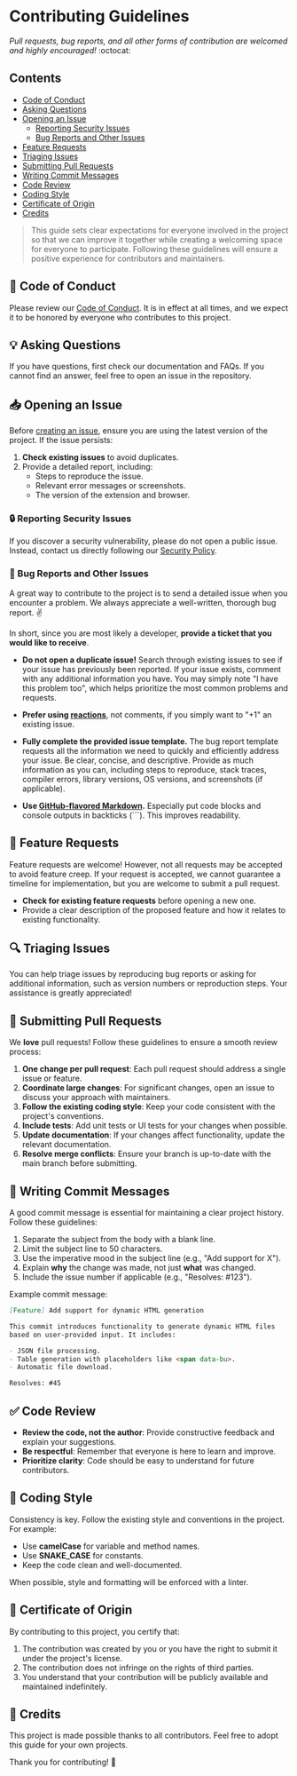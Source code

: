 # Contributing Guidelines

*Pull requests, bug reports, and all other forms of contribution are welcomed and highly encouraged!* :octocat:

## Contents

- [Code of Conduct](#book-code-of-conduct)
- [Asking Questions](#bulb-asking-questions)
- [Opening an Issue](#inbox_tray-opening-an-issue)
  - [Reporting Security Issues](#lock-reporting-security-issues)
  - [Bug Reports and Other Issues](#beetle-bug-reports-and-other-issues)
- [Feature Requests](#love_letter-feature-requests)
- [Triaging Issues](#mag-triaging-issues)
- [Submitting Pull Requests](#repeat-submitting-pull-requests)
- [Writing Commit Messages](#memo-writing-commit-messages)
- [Code Review](#white_check_mark-code-review)
- [Coding Style](#nail_care-coding-style)
- [Certificate of Origin](#medal_sports-certificate-of-origin)
- [Credits](#pray-credits)

> This guide sets clear expectations for everyone involved in the project so that we can improve it together while creating a welcoming space for everyone to participate. Following these guidelines will ensure a positive experience for contributors and maintainers.

## :book: Code of Conduct

Please review our [Code of Conduct](https://github.com/manvil95/BestPracticeExtensionSF/blob/main/CODE_OF_CONDUCT.md). It is in effect at all times, and we expect it to be honored by everyone who contributes to this project.

## :bulb: Asking Questions

If you have questions, first check our documentation and FAQs. If you cannot find an answer, feel free to open an issue in the repository.

## :inbox_tray: Opening an Issue

Before [creating an issue](https://help.github.com/en/github/managing-your-work-on-github/creating-an-issue), ensure you are using the latest version of the project. If the issue persists:

1. **Check existing issues** to avoid duplicates.
2. Provide a detailed report, including:
   - Steps to reproduce the issue.
   - Relevant error messages or screenshots.
   - The version of the extension and browser.

### :lock: Reporting Security Issues

If you discover a security vulnerability, please do not open a public issue. Instead, contact us directly following our [Security Policy](https://github.com/manvil95/BestPracticeExtensionSF/blob/main/SECURITY.md).

### :bug: Bug Reports and Other Issues

A great way to contribute to the project is to send a detailed issue when you encounter a problem. We always appreciate a well-written, thorough bug report. :v:

In short, since you are most likely a developer, **provide a ticket that you would like to receive**.

- **Do not open a duplicate issue!** Search through existing issues to see if your issue has previously been reported. If your issue exists, comment with any additional information you have. You may simply note "I have this problem too", which helps prioritize the most common problems and requests. 

- **Prefer using [reactions](https://github.blog/2016-03-10-add-reactions-to-pull-requests-issues-and-comments/)**, not comments, if you simply want to "+1" an existing issue.

- **Fully complete the provided issue template.** The bug report template requests all the information we need to quickly and efficiently address your issue. Be clear, concise, and descriptive. Provide as much information as you can, including steps to reproduce, stack traces, compiler errors, library versions, OS versions, and screenshots (if applicable).

- **Use [GitHub-flavored Markdown](https://help.github.com/en/github/writing-on-github/basic-writing-and-formatting-syntax).** Especially put code blocks and console outputs in backticks (```). This improves readability.

## :love_letter: Feature Requests

Feature requests are welcome! However, not all requests may be accepted to avoid feature creep. If your request is accepted, we cannot guarantee a timeline for implementation, but you are welcome to submit a pull request.

- **Check for existing feature requests** before opening a new one.
- Provide a clear description of the proposed feature and how it relates to existing functionality.

## :mag: Triaging Issues

You can help triage issues by reproducing bug reports or asking for additional information, such as version numbers or reproduction steps. Your assistance is greatly appreciated!

## :repeat: Submitting Pull Requests

We **love** pull requests! Follow these guidelines to ensure a smooth review process:

1. **One change per pull request**: Each pull request should address a single issue or feature.
2. **Coordinate large changes**: For significant changes, open an issue to discuss your approach with maintainers.
3. **Follow the existing coding style**: Keep your code consistent with the project's conventions.
4. **Include tests**: Add unit tests or UI tests for your changes when possible.
5. **Update documentation**: If your changes affect functionality, update the relevant documentation.
6. **Resolve merge conflicts**: Ensure your branch is up-to-date with the main branch before submitting.

## :memo: Writing Commit Messages

A good commit message is essential for maintaining a clear project history. Follow these guidelines:

1. Separate the subject from the body with a blank line.
2. Limit the subject line to 50 characters.
3. Use the imperative mood in the subject line (e.g., "Add support for X").
4. Explain **why** the change was made, not just **what** was changed.
5. Include the issue number if applicable (e.g., "Resolves: #123").

Example commit message:

```md
[Feature] Add support for dynamic HTML generation

This commit introduces functionality to generate dynamic HTML files
based on user-provided input. It includes:

- JSON file processing.
- Table generation with placeholders like <span data-bu>.
- Automatic file download.

Resolves: #45
```

## :white_check_mark: Code Review

- **Review the code, not the author**: Provide constructive feedback and explain your suggestions.
- **Be respectful**: Remember that everyone is here to learn and improve.
- **Prioritize clarity**: Code should be easy to understand for future contributors.

## :nail_care: Coding Style

Consistency is key. Follow the existing style and conventions in the project. For example:

- Use **camelCase** for variable and method names.
- Use **SNAKE_CASE** for constants.
- Keep the code clean and well-documented.

When possible, style and formatting will be enforced with a linter.

## :medal_sports: Certificate of Origin

By contributing to this project, you certify that:

1. The contribution was created by you or you have the right to submit it under the project's license.
2. The contribution does not infringe on the rights of third parties.
3. You understand that your contribution will be publicly available and maintained indefinitely.

## :pray: Credits

This project is made possible thanks to all contributors. Feel free to adopt this guide for your own projects.

Thank you for contributing! :black_heart: